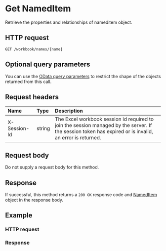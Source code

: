 # Get NamedItem

Retrieve the properties and relationships of nameditem object.
## HTTP request
```http
GET /workbook/names/{name}
```

## Optional query parameters
You can use the [OData query parameters](odata-optional-query-parameters.md) to restrict the shape of the objects returned from this call.
## Request headers
| Name       | Type | Description|
|:-----------|:------|:----------|
| X-Session-Id   | string  | The Excel workbook session id required to join the session managed by the server. If the session token has expired or is invalid, an error is returned.|

## Request body
Do not supply a request body for this method.
## Response
If successful, this method returns a `200 OK` response code and [NamedItem](../resources/nameditem.md) object in the response body.
## Example
### HTTP request
### Response
